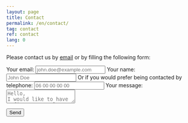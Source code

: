 ```yaml
---
layout: page
title: Contact
permalink: /en/contact/
tag: contact
ref: contact
lang: 0
---
```


Please contact us by [email](mailto:vickyinfrance@gmail.com) or by filling the following form:

<form
  action="https://formspree.io/myydvren"
  method="POST"
>
  <label>
    Your email:
    <input type="text" name="_replyto" placeholder="john.doe@example.com">
    Your name:
	<input type="text" name="name" id="name" placeholder="John Doe"/> 
    Or if you would prefer being contacted by telephone:
	<input type="text" name="phone" id="phone" placeholder="06 00 00 00 00" />
  </label>
  <label>
    Your message:
    <textarea name="message" placeholder="Hello,
I would like to have a first remote lesson for understanding my needs and goals."></textarea>
  </label>

  <!-- your other form fields go here -->

  <button type="submit">Send</button>
</form>
